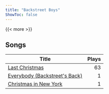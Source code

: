 ```yaml
---
title: "Backstreet Boys"
ShowToc: false
---
```


{{< more >}}

## Songs
Title | Plays 
----- | -----: 
[Last Christmas](/songs/last-christmas) | 63
[Everybody (Backstreet's Back)](/songs/everybody-backstreets-back) | 1
[Christmas in New York](/songs/christmas-in-new-york) | 1

